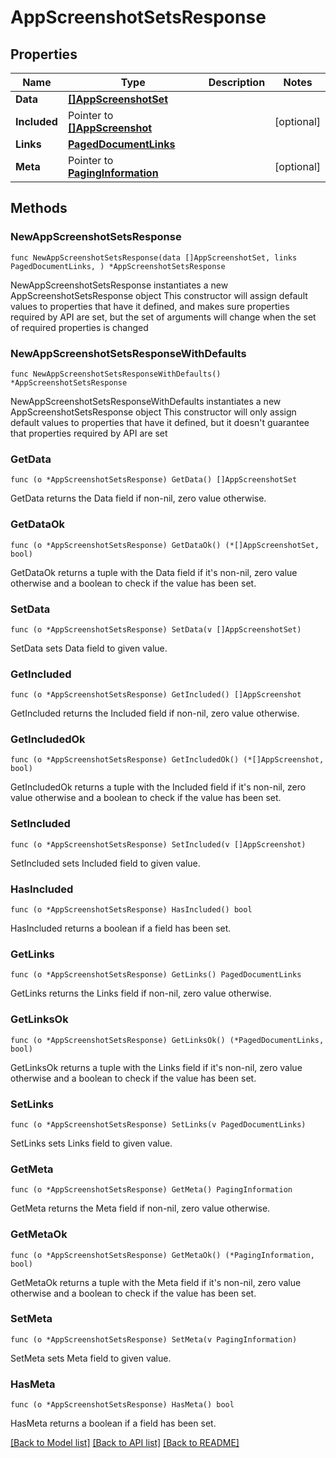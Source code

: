 # AppScreenshotSetsResponse

## Properties

Name | Type | Description | Notes
------------ | ------------- | ------------- | -------------
**Data** | [**[]AppScreenshotSet**](AppScreenshotSet.md) |  | 
**Included** | Pointer to [**[]AppScreenshot**](AppScreenshot.md) |  | [optional] 
**Links** | [**PagedDocumentLinks**](PagedDocumentLinks.md) |  | 
**Meta** | Pointer to [**PagingInformation**](PagingInformation.md) |  | [optional] 

## Methods

### NewAppScreenshotSetsResponse

`func NewAppScreenshotSetsResponse(data []AppScreenshotSet, links PagedDocumentLinks, ) *AppScreenshotSetsResponse`

NewAppScreenshotSetsResponse instantiates a new AppScreenshotSetsResponse object
This constructor will assign default values to properties that have it defined,
and makes sure properties required by API are set, but the set of arguments
will change when the set of required properties is changed

### NewAppScreenshotSetsResponseWithDefaults

`func NewAppScreenshotSetsResponseWithDefaults() *AppScreenshotSetsResponse`

NewAppScreenshotSetsResponseWithDefaults instantiates a new AppScreenshotSetsResponse object
This constructor will only assign default values to properties that have it defined,
but it doesn't guarantee that properties required by API are set

### GetData

`func (o *AppScreenshotSetsResponse) GetData() []AppScreenshotSet`

GetData returns the Data field if non-nil, zero value otherwise.

### GetDataOk

`func (o *AppScreenshotSetsResponse) GetDataOk() (*[]AppScreenshotSet, bool)`

GetDataOk returns a tuple with the Data field if it's non-nil, zero value otherwise
and a boolean to check if the value has been set.

### SetData

`func (o *AppScreenshotSetsResponse) SetData(v []AppScreenshotSet)`

SetData sets Data field to given value.


### GetIncluded

`func (o *AppScreenshotSetsResponse) GetIncluded() []AppScreenshot`

GetIncluded returns the Included field if non-nil, zero value otherwise.

### GetIncludedOk

`func (o *AppScreenshotSetsResponse) GetIncludedOk() (*[]AppScreenshot, bool)`

GetIncludedOk returns a tuple with the Included field if it's non-nil, zero value otherwise
and a boolean to check if the value has been set.

### SetIncluded

`func (o *AppScreenshotSetsResponse) SetIncluded(v []AppScreenshot)`

SetIncluded sets Included field to given value.

### HasIncluded

`func (o *AppScreenshotSetsResponse) HasIncluded() bool`

HasIncluded returns a boolean if a field has been set.

### GetLinks

`func (o *AppScreenshotSetsResponse) GetLinks() PagedDocumentLinks`

GetLinks returns the Links field if non-nil, zero value otherwise.

### GetLinksOk

`func (o *AppScreenshotSetsResponse) GetLinksOk() (*PagedDocumentLinks, bool)`

GetLinksOk returns a tuple with the Links field if it's non-nil, zero value otherwise
and a boolean to check if the value has been set.

### SetLinks

`func (o *AppScreenshotSetsResponse) SetLinks(v PagedDocumentLinks)`

SetLinks sets Links field to given value.


### GetMeta

`func (o *AppScreenshotSetsResponse) GetMeta() PagingInformation`

GetMeta returns the Meta field if non-nil, zero value otherwise.

### GetMetaOk

`func (o *AppScreenshotSetsResponse) GetMetaOk() (*PagingInformation, bool)`

GetMetaOk returns a tuple with the Meta field if it's non-nil, zero value otherwise
and a boolean to check if the value has been set.

### SetMeta

`func (o *AppScreenshotSetsResponse) SetMeta(v PagingInformation)`

SetMeta sets Meta field to given value.

### HasMeta

`func (o *AppScreenshotSetsResponse) HasMeta() bool`

HasMeta returns a boolean if a field has been set.


[[Back to Model list]](../README.md#documentation-for-models) [[Back to API list]](../README.md#documentation-for-api-endpoints) [[Back to README]](../README.md)


